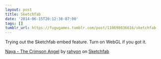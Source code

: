 ```yaml
---
layout: post
title: Sketchfab
date: '2014-06-15T20:12:38-07:00'
tags: []
tumblr_url: https://fugugames.tumblr.com/post/110698036616/sketchfab
---
```

Trying out the Sketchfab embed feature. Turn on WebGL if you got it.

[Naya - The Crimson Angel](https://sketchfab.com/models/6c25e7816ab142888a30900283acf99c) by [rahyon](https://sketchfab.com/rahyon) on [Sketchfab](https://sketchfab.com)

